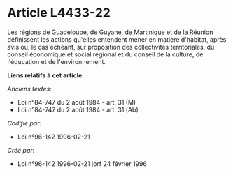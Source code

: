 # Article L4433-22

Les régions de Guadeloupe, de Guyane, de Martinique et de la Réunion définissent les actions qu'elles entendent mener en
matière d'habitat, après avis ou, le cas échéant, sur proposition des collectivités territoriales, du conseil économique et
social régional et du conseil de la culture, de l'éducation et de l'environnement.

**Liens relatifs à cet article**

_Anciens textes_:

  - Loi n°84-747 du 2 août 1984 - art. 31 (M)
  - Loi n°84-747 du 2 août 1984 - art. 31 (Ab)

_Codifié par_:

  - Loi n°96-142 1996-02-21

_Créé par_:

  - Loi n°96-142 1996-02-21 jorf 24 février 1996
